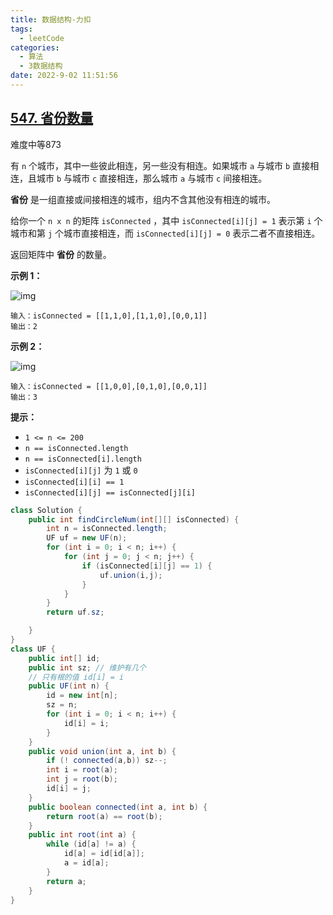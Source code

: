 ```yaml
---
title: 数据结构-力扣
tags:
  - leetCode
categories:
  - 算法
  - 3数据结构
date: 2022-9-02 11:51:56
---
```





## [547. 省份数量](https://leetcode.cn/problems/number-of-provinces/)

难度中等873

有 `n` 个城市，其中一些彼此相连，另一些没有相连。如果城市 `a` 与城市 `b` 直接相连，且城市 `b` 与城市 `c` 直接相连，那么城市 `a` 与城市 `c` 间接相连。

**省份** 是一组直接或间接相连的城市，组内不含其他没有相连的城市。

给你一个 `n x n` 的矩阵 `isConnected` ，其中 `isConnected[i][j] = 1` 表示第 `i` 个城市和第 `j` 个城市直接相连，而 `isConnected[i][j] = 0` 表示二者不直接相连。

返回矩阵中 **省份** 的数量。

 

**示例 1：**

![img](https://assets.leetcode.com/uploads/2020/12/24/graph1.jpg)

```
输入：isConnected = [[1,1,0],[1,1,0],[0,0,1]]
输出：2
```

**示例 2：**

![img](https://assets.leetcode.com/uploads/2020/12/24/graph2.jpg)

```
输入：isConnected = [[1,0,0],[0,1,0],[0,0,1]]
输出：3
```

 

**提示：**

- `1 <= n <= 200`
- `n == isConnected.length`
- `n == isConnected[i].length`
- `isConnected[i][j]` 为 `1` 或 `0`
- `isConnected[i][i] == 1`
- `isConnected[i][j] == isConnected[j][i]`



```java
class Solution {
    public int findCircleNum(int[][] isConnected) {
        int n = isConnected.length;
        UF uf = new UF(n);
        for (int i = 0; i < n; i++) {
            for (int j = 0; j < n; j++) {
                if (isConnected[i][j] == 1) {
                    uf.union(i,j);
                }
            }
        }
        return uf.sz;

    }
}
class UF {
    public int[] id;
    public int sz; // 维护有几个
    // 只有根的值 id[i] = i
    public UF(int n) {
        id = new int[n];
        sz = n;
        for (int i = 0; i < n; i++) {
            id[i] = i;
        }
    }
    public void union(int a, int b) {
        if (! connected(a,b)) sz--;
        int i = root(a);
        int j = root(b);
        id[i] = j;
    }
    public boolean connected(int a, int b) {
        return root(a) == root(b);
    }
    public int root(int a) {
        while (id[a] != a) {
            id[a] = id[id[a]];
            a = id[a];
        }
        return a;
    }
}
```

## 